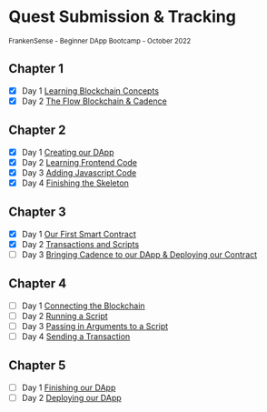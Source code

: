 # Quest Submission & Tracking
<sub>FrankenSense - Beginner DApp Bootcamp - October 2022</sub>

## Chapter 1
- [X] Day 1 [Learning Blockchain Concepts](https://github.com/itsFrankenSense/bdc-quest-submissions/blob/main/chapter%201.0/day1.md)
- [X] Day 2 [The Flow Blockchain & Cadence](https://github.com/itsFrankenSense/bdc-quest-submissions/blob/main/chapter%201.0/day2.md)

## Chapter 2
- [x] Day 1 [Creating our DApp](https://github.com/itsFrankenSense/bdc-quest-submissions/blob/main/chapter%202.0/day1.md)
- [x] Day 2 [Learning Frontend Code](https://github.com/itsFrankenSense/bdc-quest-submissions/blob/main/chapter%202.0/day2.md)
- [x] Day 3 [Adding Javascript Code](https://github.com/itsFrankenSense/bdc-quest-submissions/blob/main/chapter%202.0/day3.md)
- [x] Day 4 [Finishing the Skeleton](https://github.com/itsFrankenSense/bdc-quest-submissions/blob/main/chapter%202.0/day4.md)

## Chapter 3
- [x] Day 1 [Our First Smart Contract](https://github.com/itsFrankenSense/bdc-quest-submissions/blob/main/chapter%203.0/day1.md)
- [x] Day 2 [Transactions and Scripts](https://github.com/itsFrankenSense/bdc-quest-submissions/blob/main/chapter%203.0/day2.md)
- [ ] Day 3 [Bringing Cadence to our DApp & Deploying our Contract](https://github.com/itsFrankenSense/bdc-quest-submissions/blob/main/chapter%203.0/day3.md)

## Chapter 4
- [ ] Day 1 [Connecting the Blockchain](https://github.com/itsFrankenSense/bdc-quest-submission/blob/main/chapter4.0/day1.md)
- [ ] Day 2 [Running a Script](https://github.com/itsFrankenSense/bdc-quest-submission/blob/main/chapter4.0/day2.md)
- [ ] Day 3 [Passing in Arguments to a Script](https://github.com/itsFrankenSense/bdc-quest-submission/blob/main/chapter4.0/day3.md)
- [ ] Day 4 [Sending a Transaction](https://github.com/itsFrankenSense/bdc-quest-submission/blob/main/chapter4.0/day4.md)

## Chapter 5
- [ ] Day 1 [Finishing our DApp](https://github.com/itsFrankenSense/bdc-quest-submission/blob/main/chapter5.0/day1.md)
- [ ] Day 2 [Deploying our DApp](https://github.com/itsFrankenSense/bdc-quest-submission/blob/main/chapter5.0/day2.md)
